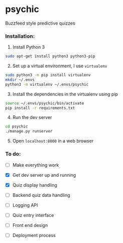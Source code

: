 # psychic

Buzzfeed style predictive quizzes

### Installation:

1. Install Python 3

```bash
sudo apt-get install python3 python3-pip
```

2. Set up a virtual environment, I use `virtualenv`

```bash
sudo python3 -m pip install virtualenv
mkdir ~/.envs
python3 -m virtualenv ~/.envs/psychic
```

3. Install the dependencies in the virtualenv using pip 

```bash
source ~/.envs/psychic/bin/activate
pip install -r requirements.txt
```

4. Run the dev server

```bash
cd psychic
./manage.py runserver
```

5. Open `localhost:8000` in a web browser

### To do:

- [ ] Make everything work
- [x] Get dev server up and running
- [x] Quiz display handling
- [ ] Backend quiz data handling
- [ ] Logging API
- [ ] Quiz entry interface
- [ ] Front end design
- [ ] Deployment process

